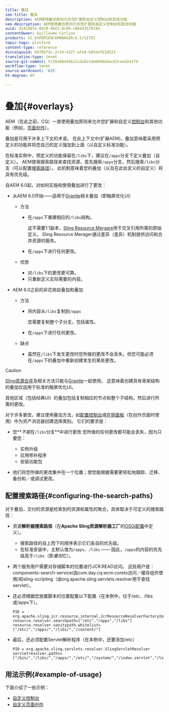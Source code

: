 ```yaml
---
title: 叠加
seo-title: 叠加
description: AEM使用叠加原则允许您扩展和自定义控制台和其他功能
seo-description: AEM使用叠加原则允许您扩展和自定义控制台和其他功能
uuid: d14c08fe-04c0-4925-8c99-c6644357919d
contentOwner: Guillaume Carlino
products: SG_EXPERIENCEMANAGER/6.5/SITES
topic-tags: platform
content-type: reference
discoiquuid: 0470b74c-2c34-4327-afed-b95eefb1d521
translation-type: tm+mt
source-git-commit: 5128a08d4db21cda821de0698b0ac63ceed24379
workflow-type: tm+mt
source-wordcount: '625'
ht-degree: 0%

---
```



# 叠加{#overlays}

AEM（在此之前，CQ）一直使用叠加原则来允许您扩展和自定义[控制台](/help/sites-developing/customizing-consoles-touch.md)和其他功能（例如，[页面创作](/help/sites-developing/customizing-page-authoring-touch.md)）。

叠加是可用于许多上下文的术语。 在此上下文中(扩展AEM)，叠加意味着采用预定义的功能并将您自己的定义强加到上面（以自定义标准功能）。

在标准实例中，预定义的功能保留在`/libs`下，建议在`/apps`分支下定义叠加（自定义）。 AEM使用搜索路径来查找资源，首先搜索`/apps`分支，然后搜索`/libs`分支（可以配置[搜索路径](#configuring-the-search-paths)）。 此机制意味着您的叠加（以及在此处定义的自定义）将具有优先级。

自AEM 6.0起，对如何实施和使用叠加进行了更改：

* 从AEM 6.0开始——适用于[Granite](https://helpx.adobe.com/experience-manager/6-5/sites/developing/using/reference-materials/granite-ui/api/index.html)相关叠加（即触屏优化UI）

   * 方法

      * 在`/apps`下重建相应的`/libs`结构。

         这不需要1:1副本，[Sling Resource Mergare](/help/sites-developing/sling-resource-merger.md)用于交叉引用所需的原始定义。 Sling Resource Merager通过差异（差异）机制提供访问和合并资源的服务。

      * 在`/apps`下进行任何更改。
   * 优势

      * 对`/libs`下的更改更可靠。
      * 只重新定义实际需要的内容。


* AEM 6.0之前的非花岗岩叠加和叠加

   * 方法

      * 将内容从`/libs`复制到`/apps`

         您需要复制整个子分支，包括属性。

      * 在`/apps`下进行任何更改。
   * 缺点

      * 虽然在`/libs`下发生更改时您所做的更改不会丢失，但您可能必须在`/apps`下的叠加中重新创建发生的某些更改。


>[!CAUTION]
>
>[Sling资源合并](/help/sites-developing/sling-resource-merger.md)及相关方法只能与[Granite](https://helpx.adobe.com/experience-manager/6-5/sites/developing/using/reference-materials/granite-ui/api/index.html)一起使用。 这意味着创建具有骨架结构的叠加仅适用于标准的触屏优化UI。
>
>其他区域（包括经典UI）的叠加包括复制相应的节点和整个子结构，然后进行所需的更改。

对于许多更改，建议使用叠加方法，如[配置控制台](/help/sites-developing/customizing-consoles-touch.md#create-a-custom-console)或[在侧面板](/help/sites-developing/customizing-page-authoring-touch.md#add-new-selection-category-to-asset-browser)（在创作页面时使用）中为资产浏览器创建选择类别。 它们的要求是：

* 您&#x200B;***不能*&#x200B;在`/libs`分支&#x200B;**中进行更改
您所做的任何更改都可能会丢失，因为只要您：

   * 实例升级
   * 应用修补程序
   * 安装功能包

* 他们将您所做的更改集中在一个位置；使您能根据需要更轻松地跟踪、迁移、备份和／或调试更改。

## 配置搜索路径{#configuring-the-search-paths}

对于叠加，交付的资源是检索到的资源和属性的聚合，具体取决于可定义的搜索路径：

* 资源&#x200B;**解析器搜索路径**（在&#x200B;**Apache Sling资源解析器工厂**&#x200B;的[OSGi配置](/help/sites-deploying/configuring-osgi.md)中定义）。

   * 搜索路径的自上而下的顺序表示它们各自的优先级。
   * 在标准安装中，主默认值为`/apps`、`/libs` —— 因此，`/apps`的内容的优先级高于`/libs`（即&#x200B;*叠加*&#x200B;它）。

* 两个服务用户需要对存储脚本的位置进行JCR:READ访问。 这些用户是：components-search-service(由com.day.cq.wcm.coreto访问／缓存组件使用)和sling-scripting（由org.apache.sling.servlets.resolver用于查找servlet）。
* 还必须根据您放置脚本的位置配置以下配置（在本例中，位于/etc、/libs或/apps下）。

   ```
   PID = org.apache.sling.jcr.resource.internal.JcrResourceResolverFactoryImpl
   resource.resolver.searchpath=["/etc","/apps","/libs"]
   resource.resolver.vanitypath.whitelist=["/etc/","/apps/","/libs/","/content/"]
   ```

* 最后，还必须配置Servlet解析程序（在本例中，还要添加/etc）

   ```
   PID = org.apache.sling.servlets.resolver.SlingServletResolver
   servletresolver.paths=["/bin/","/libs/","/apps/","/etc/","/system/","/index.servlet","/login.servlet","/services/"]
   ```

## 用法示例{#example-of-usage}

下面介绍了一些示例：

* [自定义控制台](/help/sites-developing/customizing-consoles-touch.md)
* [自定义页面创作](/help/sites-developing/customizing-page-authoring-touch.md)

